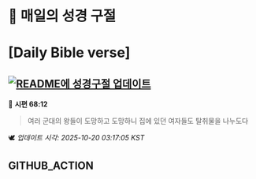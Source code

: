 # 🙏 매일의 성경 구절
# [Daily Bible verse]
## [![README에 성경구절 업데이트](https://github.com/DONGSUKA/first_test/actions/workflows/update-readme-bible.yml/badge.svg)](https://github.com/DONGSUKA/first_test/actions/workflows/update-readme-bible.yml)
<!-- START_BIBLE_VERSE -->
📖 **시편 68:12**
> 여러 군대의 왕들이 도망하고 도망하니 집에 있던 여자들도 탈취물을 나누도다

🕊️ _업데이트 시각: 2025-10-20 03:17:05 KST_
  <!-- END_BIBLE_VERSE -->
## GITHUB_ACTION
